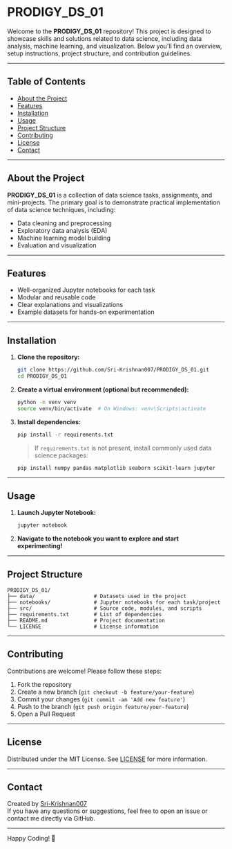 # PRODIGY_DS_01

Welcome to the **PRODIGY_DS_01** repository! This project is designed to showcase skills and solutions related to data science, including data analysis, machine learning, and visualization. Below you'll find an overview, setup instructions, project structure, and contribution guidelines.

---

## Table of Contents

- [About the Project](#about-the-project)
- [Features](#features)
- [Installation](#installation)
- [Usage](#usage)
- [Project Structure](#project-structure)
- [Contributing](#contributing)
- [License](#license)
- [Contact](#contact)

---

## About the Project

**PRODIGY_DS_01** is a collection of data science tasks, assignments, and mini-projects. The primary goal is to demonstrate practical implementation of data science techniques, including:

- Data cleaning and preprocessing
- Exploratory data analysis (EDA)
- Machine learning model building
- Evaluation and visualization

---

## Features

- Well-organized Jupyter notebooks for each task
- Modular and reusable code
- Clear explanations and visualizations
- Example datasets for hands-on experimentation

---

## Installation

1. **Clone the repository:**
   ```bash
   git clone https://github.com/Sri-Krishnan007/PRODIGY_DS_01.git
   cd PRODIGY_DS_01
   ```

2. **Create a virtual environment (optional but recommended):**
   ```bash
   python -m venv venv
   source venv/bin/activate  # On Windows: venv\Scripts\activate
   ```

3. **Install dependencies:**
   ```bash
   pip install -r requirements.txt
   ```
   > If `requirements.txt` is not present, install commonly used data science packages:
   ```bash
   pip install numpy pandas matplotlib seaborn scikit-learn jupyter
   ```

---

## Usage

1. **Launch Jupyter Notebook:**
   ```bash
   jupyter notebook
   ```
2. **Navigate to the notebook you want to explore and start experimenting!**

---

## Project Structure

```
PRODIGY_DS_01/
├── data/                   # Datasets used in the project
├── notebooks/              # Jupyter notebooks for each task/project
├── src/                    # Source code, modules, and scripts
├── requirements.txt        # List of dependencies
├── README.md               # Project documentation
└── LICENSE                 # License information
```

---

## Contributing

Contributions are welcome! Please follow these steps:

1. Fork the repository
2. Create a new branch (`git checkout -b feature/your-feature`)
3. Commit your changes (`git commit -am 'Add new feature'`)
4. Push to the branch (`git push origin feature/your-feature`)
5. Open a Pull Request

---

## License

Distributed under the MIT License. See [LICENSE](LICENSE) for more information.

---

## Contact

Created by [Sri-Krishnan007](https://github.com/Sri-Krishnan007)  
If you have any questions or suggestions, feel free to open an issue or contact me directly via GitHub.

---

Happy Coding! 🚀
